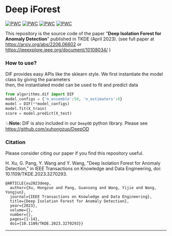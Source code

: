 # Deep iForest

[![PWC](https://img.shields.io/endpoint.svg?url=https://paperswithcode.com/badge/deep-isolation-forest-for-anomaly-detection/anomaly-detection-on-kaggle-credit-card-fraud)](https://paperswithcode.com/sota/anomaly-detection-on-kaggle-credit-card-fraud?p=deep-isolation-forest-for-anomaly-detection)
[![PWC](https://img.shields.io/endpoint.svg?url=https://paperswithcode.com/badge/deep-isolation-forest-for-anomaly-detection/anomaly-detection-on-forest-covertype)](https://paperswithcode.com/sota/anomaly-detection-on-forest-covertype?p=deep-isolation-forest-for-anomaly-detection)
[![PWC](https://img.shields.io/endpoint.svg?url=https://paperswithcode.com/badge/deep-isolation-forest-for-anomaly-detection/anomaly-detection-on-nb15-backdoor)](https://paperswithcode.com/sota/anomaly-detection-on-nb15-backdoor?p=deep-isolation-forest-for-anomaly-detection)
[![PWC](https://img.shields.io/endpoint.svg?url=https://paperswithcode.com/badge/deep-isolation-forest-for-anomaly-detection/anomaly-detection-on-nb15-dos)](https://paperswithcode.com/sota/anomaly-detection-on-nb15-dos?p=deep-isolation-forest-for-anomaly-detection)


This repository is the source code of the paper "**Deep Isolation Forest for Anomaly Detection**" published in TKDE (April 2023).  (see full paper at https://arxiv.org/abs/2206.06602 or https://ieeexplore.ieee.org/document/10108034/ )   


### How to use?


DIF provides easy APIs like the sklearn style.
We first instantiate the model class by giving the parameters  
then, the instantiated model can be used to fit and predict data

```python
from algorithms.dif import DIF
model_configs = {'n_ensemble':50, 'n_estimators':6}
model = DIF(**model_configs)
model.fit(X_train)
score = model.predict(X_test)
```

:boom:**Note:** DIF is also included in our `DeepOD` python library. Please see https://github.com/xuhongzuo/DeepOD 


### Citation

Please consider citing our paper if you find this repository useful.  

H. Xu, G. Pang, Y. Wang and Y. Wang, "Deep Isolation Forest for Anomaly Detection," in IEEE Transactions on Knowledge and Data Engineering, doi: 10.1109/TKDE.2023.3270293.

```
@ARTICLE{xu2023deep,
  author={Xu, Hongzuo and Pang, Guansong and Wang, Yijie and Wang, Yongjun},
  journal={IEEE Transactions on Knowledge and Data Engineering}, 
  title={Deep Isolation Forest for Anomaly Detection}, 
  year={2023},
  volume={},
  number={},
  pages={1-14},
  doi={10.1109/TKDE.2023.3270293}}

```


---
